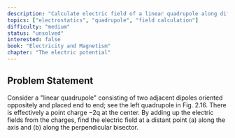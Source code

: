 ```yaml
---
description: "Calculate electric field of a linear quadrupole along different directions"
topics: ["electrostatics", "quadrupole", "field calculation"]
difficulty: "medium"
status: "unsolved"
interested: false
book: "Electricity and Magnetism"
chapter: "The electric potential"
---
```


## Problem Statement
Consider a "linear quadrupole" consisting of two adjacent dipoles oriented oppositely and placed end to end; see the left quadrupole in Fig. 2.16. There is effectively a point charge −2q at the center. By adding up the electric fields from the charges, find the electric field at a distant point (a) along the axis and (b) along the perpendicular bisector.